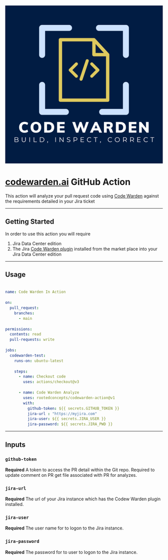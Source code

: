 [![Code Waarden](./images/logo.png)](https://codewarden.ai)


# [codewarden.ai](https://codewarden.ai) GitHub Action

This action will analyze your pull request code using [Code Warden](https://codewarden.ai) against the requirements detailed in your Jira ticket

---
## Getting Started

In order to use this action you will require

1. Jira Data Center edition
2. The Jira [Code Warden plugin](https://marketplace.atlassian.com/) installed from the market place into your Jira Data Center edition

---
## Usage

```yaml

name: Code Warden In Action

on:
  pull_request:
    branches:
      - main

permissions:
  contents: read
  pull-requests: write
 
jobs:
  codewarden-test:
    runs-on: ubuntu-latest
   
    steps:
      - name: Checkout code
        uses: actions/checkout@v3
      
      - name: Code Warden Analyze
        uses: rootedconcepts/codewarden-action@v1
        with:
          github-token: ${{ secrets.GITHUB_TOKEN }}
          jira-url : "https://myjira.com"
          jira-user: ${{ secrets.JIRA_USER }}
          jira-password: ${{ secrets.JIRA_PWD }}
```
---
## Inputs   

### `github-token`

**Required** A token to access the PR detail within the Git repo. Required to update comment on PR get file associated with PR for analyzes.

### `jira-url`

**Required** The url of your Jira instance which has the Codew Warden plugin installed.

### `jira-user`

**Required** The user name for to logon to the Jira instance.

### `jira-password`

**Required** The password for to user to logon to the Jira instance.
